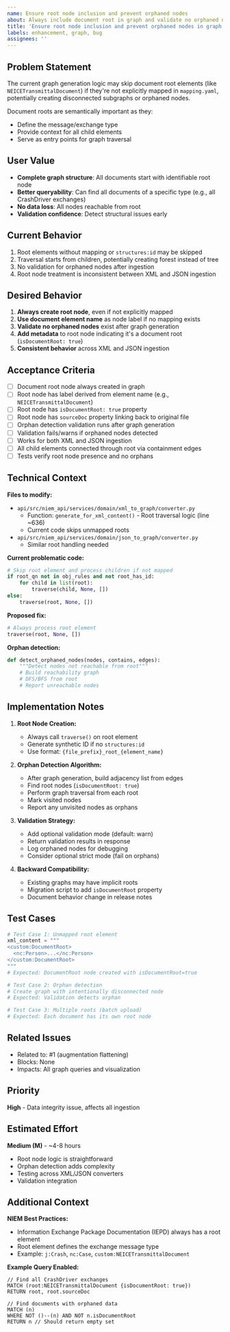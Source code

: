 ```yaml
---
name: Ensure root node inclusion and prevent orphaned nodes
about: Always include document root in graph and validate no orphaned nodes exist
title: 'Ensure root node inclusion and prevent orphaned nodes in graph'
labels: enhancement, graph, bug
assignees: ''
---
```


## Problem Statement

The current graph generation logic may skip document root elements (like `NEICETransmittalDocument`) if they're not explicitly mapped in `mapping.yaml`, potentially creating disconnected subgraphs or orphaned nodes.

Document roots are semantically important as they:
- Define the message/exchange type
- Provide context for all child elements
- Serve as entry points for graph traversal

## User Value

- **Complete graph structure**: All documents start with identifiable root node
- **Better queryability**: Can find all documents of a specific type (e.g., all CrashDriver exchanges)
- **No data loss**: All nodes reachable from root
- **Validation confidence**: Detect structural issues early

## Current Behavior

1. Root elements without mapping or `structures:id` may be skipped
2. Traversal starts from children, potentially creating forest instead of tree
3. No validation for orphaned nodes after ingestion
4. Root node treatment is inconsistent between XML and JSON ingestion

## Desired Behavior

1. **Always create root node**, even if not explicitly mapped
2. **Use document element name** as node label if no mapping exists
3. **Validate no orphaned nodes** exist after graph generation
4. **Add metadata** to root node indicating it's a document root (`isDocumentRoot: true`)
5. **Consistent behavior** across XML and JSON ingestion

## Acceptance Criteria

- [ ] Document root node always created in graph
- [ ] Root node has label derived from element name (e.g., `NEICETransmittalDocument`)
- [ ] Root node has `isDocumentRoot: true` property
- [ ] Root node has `sourceDoc` property linking back to original file
- [ ] Orphan detection validation runs after graph generation
- [ ] Validation fails/warns if orphaned nodes detected
- [ ] Works for both XML and JSON ingestion
- [ ] All child elements connected through root via containment edges
- [ ] Tests verify root node presence and no orphans

## Technical Context

**Files to modify:**
- `api/src/niem_api/services/domain/xml_to_graph/converter.py`
  - Function: `generate_for_xml_content()` - Root traversal logic (line ~636)
  - Current code skips unmapped roots
- `api/src/niem_api/services/domain/json_to_graph/converter.py`
  - Similar root handling needed

**Current problematic code:**
```python
# Skip root element and process children if not mapped
if root_qn not in obj_rules and not root_has_id:
    for child in list(root):
        traverse(child, None, [])
else:
    traverse(root, None, [])
```

**Proposed fix:**
```python
# Always process root element
traverse(root, None, [])
```

**Orphan detection:**
```python
def detect_orphaned_nodes(nodes, contains, edges):
    """Detect nodes not reachable from root"""
    # Build reachability graph
    # DFS/BFS from root
    # Report unreachable nodes
```

## Implementation Notes

1. **Root Node Creation:**
   - Always call `traverse()` on root element
   - Generate synthetic ID if no `structures:id`
   - Use format: `{file_prefix}_root_{element_name}`

2. **Orphan Detection Algorithm:**
   - After graph generation, build adjacency list from edges
   - Find root nodes (`isDocumentRoot: true`)
   - Perform graph traversal from each root
   - Mark visited nodes
   - Report any unvisited nodes as orphans

3. **Validation Strategy:**
   - Add optional validation mode (default: warn)
   - Return validation results in response
   - Log orphaned nodes for debugging
   - Consider optional strict mode (fail on orphans)

4. **Backward Compatibility:**
   - Existing graphs may have implicit roots
   - Migration script to add `isDocumentRoot` property
   - Document behavior change in release notes

## Test Cases

```python
# Test Case 1: Unmapped root element
xml_content = """
<custom:DocumentRoot>
  <nc:Person>...</nc:Person>
</custom:DocumentRoot>
"""
# Expected: DocumentRoot node created with isDocumentRoot=true

# Test Case 2: Orphan detection
# Create graph with intentionally disconnected node
# Expected: Validation detects orphan

# Test Case 3: Multiple roots (batch upload)
# Expected: Each document has its own root node
```

## Related Issues

- Related to: #1 (augmentation flattening)
- Blocks: None
- Impacts: All graph queries and visualization

## Priority

**High** - Data integrity issue, affects all ingestion

## Estimated Effort

**Medium (M)** - ~4-8 hours
- Root node logic is straightforward
- Orphan detection adds complexity
- Testing across XML/JSON converters
- Validation integration

## Additional Context

**NIEM Best Practices:**
- Information Exchange Package Documentation (IEPD) always has a root element
- Root element defines the exchange message type
- Example: `j:Crash`, `nc:Case`, `custom:NEICETransmittalDocument`

**Example Query Enabled:**
```cypher
// Find all CrashDriver exchanges
MATCH (root:NEICETransmittalDocument {isDocumentRoot: true})
RETURN root, root.sourceDoc

// Find documents with orphaned data
MATCH (n)
WHERE NOT ()--(n) AND NOT n.isDocumentRoot
RETURN n // Should return empty set
```
